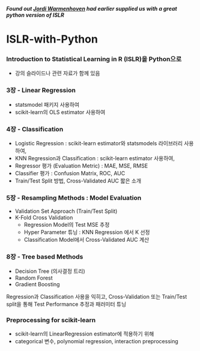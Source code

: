***Found out [Jordi Warmenhoven](https://github.com/JWarmenhoven/ISLR-python.git) had earlier supplied us with a great python version of ISLR***  

# ISLR-with-Python
### Introduction to Statistical Learning in R (ISLR)을 Python으로  
-  강의 슬라이드나 관련 자료가 함께 있음 

  
### 3장 - Linear Regression
* statsmodel 패키지 사용하여  
* scikit-learn의 OLS estimator 사용하여


### 4장 - Classification 
* Logistic Regression : scikit-learn estimator와 statsmodels 라이브러리 사용하여, 
* KNN Regression과 Classification : scikit-learn estimator 사용하여,
* Regressor 평가 (Evaluation Metric) : MAE, MSE, RMSE 
* Classifier 평가 : Confusion Matrix, ROC, AUC
* Train/Test Split 방법, Cross-Validated AUC 짧은 소개 

### 5장 - Resampling Methods : Model Evaluation
* Validation Set Approach (Train/Test Split)
* K-Fold Cross Validation
  - Regression Model의 Test MSE 추정
  - Hyper Parameter 튜닝 : KNN Regression 에서 K 선정 
  - Classification Model에서 Cross-Validated AUC 계산
  
### 8장 - Tree based Methods 
* Decision Tree (의사결정 트리)
* Random Forest
* Gradient Boosting

Regression과 Classification 사용을 익히고, Cross-Validation 또는 Train/Test split을 통해 Test Performance 추정과 패러미터 튜닝 
  
  
### Preprocessing for scikit-learn
* scikit-learn의 LinearRegression estimator에 적용하기 위해  
* categorical 변수, polynomial regression, interaction preprocessing 